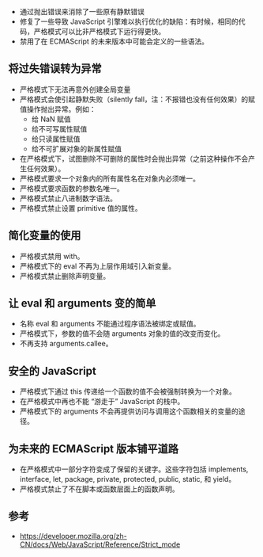 - 通过抛出错误来消除了一些原有静默错误
- 修复了一些导致 JavaScript 引擎难以执行优化的缺陷：有时候，相同的代码，严格模式可以比非严格模式下运行得更快。
- 禁用了在 ECMAScript 的未来版本中可能会定义的一些语法。

## 将过失错误转为异常

- 严格模式下无法再意外创建全局变量
- 严格模式会使引起静默失败（silently fall，注：不报错也没有任何效果）的赋值操作抛出异常。例如：
  - 给 NaN 赋值
  - 给不可写属性赋值
  - 给只读属性赋值
  - 给不可扩展对象的新属性赋值
- 在严格模式下，试图删除不可删除的属性时会抛出异常（之前这种操作不会产生任何效果）。
- 严格模式要求一个对象内的所有属性名在对象内必须唯一。
- 严格模式要求函数的参数名唯一。
- 严格模式禁止八进制数字语法。
- 严格模式禁止设置 primitive 值的属性。

## 简化变量的使用

- 严格模式禁用 with。
- 严格模式下的 eval 不再为上层作用域引入新变量。
- 严格模式禁止删除声明变量。

## 让 eval 和 arguments 变的简单

- 名称 eval 和 arguments 不能通过程序语法被绑定或赋值。
- 严格模式下，参数的值不会随 arguments 对象的值的改变而变化。
- 不再支持 arguments.callee。

## 安全的 JavaScript

- 严格模式下通过 this 传递给一个函数的值不会被强制转换为一个对象。
- 在严格模式中再也不能 “游走于” JavaScript 的栈中。
- 严格模式下的 arguments 不会再提供访问与调用这个函数相关的变量的途径。

## 为未来的 ECMAScript 版本铺平道路

- 在严格模式中一部分字符变成了保留的关键字。这些字符包括 implements, interface, let, package, private, protected, public, static, 和 yield。
- 严格模式禁止了不在脚本或函数层面上的函数声明。

## 参考

- https://developer.mozilla.org/zh-CN/docs/Web/JavaScript/Reference/Strict_mode
